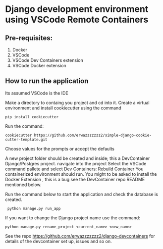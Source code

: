# Django development environment using VSCode Remote Containers

## Pre-requisites:

1. Docker 
2. VSCode
3. VSCode Dev Containers extension
4. VSCode Docker extension

## How to run the application

Its assumed VSCode is the IDE

Make  a directory to containg you project and cd into it.
Create a virtual environment and install cookiecutter  using the command 

``` pip install cookiecutter ```

Run the command:

```cookiecutter https://github.com/erwazzzzzzz2/simple-django-cookie-cutter-template.git```

Choose values for the prompts or accept the defaults

A new project folder should be created and inside; this a DevContainer Django/Postgres project.
navigate into the project
Select the VSCode command pallete and select Dev Containers: Rebuild Container 
You containerized environment should run. You might to be asked to install the Docker Extension , this is a bug see the DevContainer repo README mentioned below.

Run the command below to start the application and check the database is created.

``` python manage.py run_app```

If you want to change the Django project name use the command:

``` python manage.py rename_project <current_name> <new_name> ```

See the repo https://github.com/erwazzzzzzz2/django-devcontainers  for details of the devcontainer set up, issues and so on.
   
   




